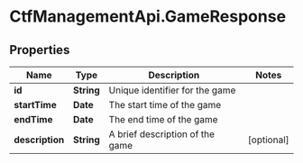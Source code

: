 # CtfManagementApi.GameResponse

## Properties
Name | Type | Description | Notes
------------ | ------------- | ------------- | -------------
**id** | **String** | Unique identifier for the game | 
**startTime** | **Date** | The start time of the game | 
**endTime** | **Date** | The end time of the game | 
**description** | **String** | A brief description of the game | [optional] 

